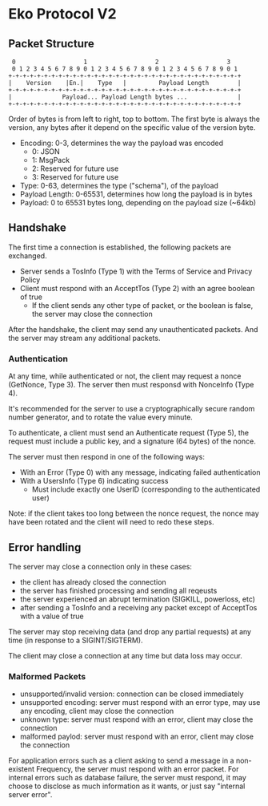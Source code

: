 # Eko Protocol V2

## Packet Structure

```
 0                   1                   2                   3
 0 1 2 3 4 5 6 7 8 9 0 1 2 3 4 5 6 7 8 9 0 1 2 3 4 5 6 7 8 9 0 1
+-+-+-+-+-+-+-+-+-+-+-+-+-+-+-+-+-+-+-+-+-+-+-+-+-+-+-+-+-+-+-+-+
|    Version    |En.|    Type   |         Payload Length        |
+-+-+-+-+-+-+-+-+-+-+-+-+-+-+-+-+-+-+-+-+-+-+-+-+-+-+-+-+-+-+-+-+
|              Payload... Payload Length bytes ...              |
+-+-+-+-+-+-+-+-+-+-+-+-+-+-+-+-+-+-+-+-+-+-+-+-+-+-+-+-+-+-+-+-+
```

Order of bytes is from left to right, top to bottom.
The first byte is always the version, any bytes after it
depend on the specific value of the version byte.

- Encoding: 0-3, determines the way the payload was encoded
  - 0: JSON
  - 1: MsgPack
  - 2: Reserved for future use
  - 3: Reserved for future use
- Type: 0-63, determines the type ("schema"), of the payload
- Payload Length: 0-65531, determines how long the payload is in bytes
- Payload: 0 to 65531 bytes long, depending on the payload size (~64kb)

## Handshake

The first time a connection is established, the following packets are exchanged.

- Server sends a TosInfo (Type 1) with the Terms of Service and Privacy Policy
- Client must respond with an AcceptTos (Type 2) with an agree boolean of true
  - If the client sends any other type of packet, or the boolean is false, the server may close the connection

After the handshake, the client may send any unauthenticated packets.
And the server may stream any additional packets.

### Authentication

At any time, while authenticated or not, the client may request a nonce (GetNonce, Type 3).
The server then must responsd with NonceInfo (Type 4).

It's recommended for the server to use a cryptographically secure random number generator,
and to rotate the value every minute.

To authenticate, a client must send an Authenticate request (Type 5),
the request must include a public key, and a signature (64 bytes) of the nonce.

The server must then respond in one of the following ways:

- With an Error (Type 0) with any message, indicating failed authentication
- With a UsersInfo (Type 6) indicating success
  - Must include exactly one UserID (corresponding to the authenticated user)

Note: if the client takes too long between the nonce request, the nonce may have been rotated
and the client will need to redo these steps.

## Error handling

The server may close a connection only in these cases:

- the client has already closed the connection
- the server has finished processing and sending all reqeusts
- the server experienced an abrupt termination (SIGKILL, powerloss, etc)
- after sending a TosInfo and a receiving any packet except of AcceptTos with a value of true

The server may stop receiving data (and drop any partial requests) at any time (in response to a SIGINT/SIGTERM).

The client may close a connection at any time but data loss may occur.

### Malformed Packets

- unsupported/invalid version: connection can be closed immediately
- unsupported encoding: server must respond with an error type, may use any encoding, client may close the connection
- unknown type: server must respond with an error, client may close the connection
- malformed paylod: server must respond with an error, client may close the connection

For application errors such as a client asking to send a message in a non-existent Frequency,
the server must respond with an error packet.
For internal errors such as database failure, the server must respond, it may choose to
disclose as much information as it wants, or just say "internal server error".
